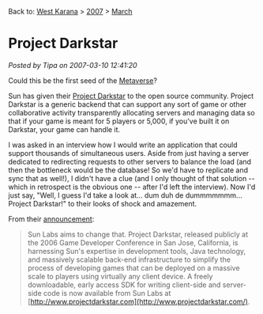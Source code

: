 Back to: [West Karana](/posts/westkarana.md) > [2007](/posts/2007/westkarana.md) > [March](./westkarana.md)
# Project Darkstar

*Posted by Tipa on 2007-03-10 12:41:20*

Could this be the first seed of the [Metaverse](http://en.wikipedia.org/wiki/Metaverse)?

Sun has given their [Project Darkstar](https://games-darkstar.dev.java.net/) to the open source community. Project Darkstar is a generic backend that can support any sort of game or other collaborative activity transparently allocating servers and managing data so that if your game is meant for 5 players or 5,000, if you've built it on Darkstar, your game can handle it.

I was asked in an interview how I would write an application that could support thousands of simultaneous users. Aside from just having a server dedicated to redirecting requests to other servers to balance the load (and then the bottleneck would be the database! So we'd have to replicate and sync that as well!), I didn't have a clue (and I only thought of that solution -- which in retrospect is the obvious one -- after I'd left the interview). Now I'd just say, "Well, I guess I'd take a look at... dum duh de dummmmmmm... Project Darkstar!" to their looks of shock and amazement.

From their [announcement](http://research.sun.com/spotlight/2006/2006-03-20_Darkstar.html):

> Sun Labs aims to change that. Project Darkstar, released publicly at the 2006 Game Developer Conference in San Jose, California, is harnessing Sun's expertise in development tools, Java technology, and massively scalable back-end infrastructure to simplify the process of developing games that can be deployed on a massive scale to players using virtually any client device. A freely downloadable, early access SDK for writing client-side and server-side code is now available from Sun Labs at [http://www.projectdarkstar.com](http://www.projectdarkstar.com/).


